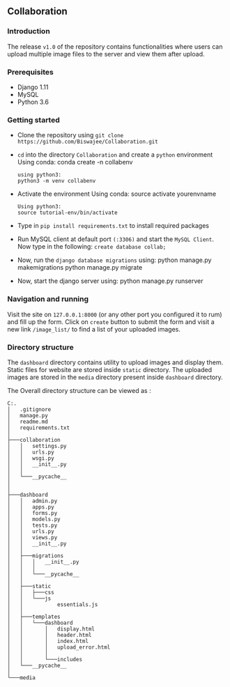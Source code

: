 ## Collaboration

### Introduction
The release `v1.0` of the repository contains functionalities where users can upload multiple image files to the server and view them after upload.

### Prerequisites
+ Django 1.11
+ MySQL
+ Python 3.6

### Getting started
+ Clone the repository using
`git clone https://github.com/Biswajee/Collaboration.git`

+ `cd` into the directory `Collaboration` and create a `python` environment
      Using conda:
      conda create -n collabenv

      using python3:
      python3 -m venv collabenv

+ Activate the environment
      Using conda:
      source activate yourenvname

      Using python3:
      source tutorial-env/bin/activate

+ Type in `pip install requirements.txt` to install required packages

+ Run MySQL client at default port `(:3306)` and start the `MySQL Client`.
Now type in the following: `create database collab;`

+ Now, run the `django database migrations` using:
      python manage.py makemigrations
      python manage.py migrate

+ Now, start the django server using:
      python manage.py runserver

### Navigation and running

Visit the site on `127.0.0.1:8000` (or any other port you configured it to rum) and fill up the form. Click on `create` button to submit the form and visit a new link `/image_list/` to find a list of your uploaded images.

### Directory structure

The `dashboard` directory contains utility to upload images and display them.
Static files for website are stored inside `static` directory. The uploaded images are stored in the `media` directory present inside `dashboard` directory.

The Overall directory structure can be viewed as :
```
C:.
│   .gitignore
│   manage.py
│   readme.md
│   requirements.txt
│
├───collaboration
│   │   settings.py
│   │   urls.py
│   │   wsgi.py
│   │   __init__.py
│   │
│   └───__pycache__
│           
│           
├───dashboard
│   │   admin.py
│   │   apps.py
│   │   forms.py
│   │   models.py
│   │   tests.py
│   │   urls.py
│   │   views.py
│   │   __init__.py
│   │
│   ├───migrations
│   │   │   __init__.py
│   │   │
│   │   └───__pycache__
│   │       
│   ├───static
│   │   ├───css
│   │   └───js
│   │           essentials.js
│   │
│   ├───templates
│   │   └───dashboard
│   │       │   display.html
│   │       │   header.html
│   │       │   index.html
│   │       │   upload_error.html
│   │       │
│   │       └───includes
│   └───__pycache__
│           
└───media
```
